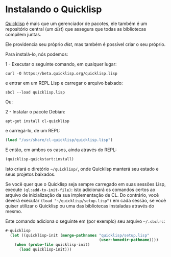 # Instalando o Quicklisp

[Quicklisp](https://www.quicklisp.org/beta/) é mais que um gerenciador de pacotes,
ele também é um repositório central (um *dist*) que assegura que todas as bibliotecas
compilem juntas.

Ele providencia seu próprio *dist*, mas também é possível criar o seu próprio.

Para instalá-lo, nós podemos:

1 - Executar o seguinte comando, em qualquer lugar:

	curl -O https://beta.quicklisp.org/quicklisp.lisp
	
e entrar em um REPL Lisp e carregar o arquivo baixado:

	sbcl --load quicklisp.lisp
	

Ou:

2 - Instalar o pacote Debian:

	apt-get install cl-quicklisp

e carregá-lo, de um REPL:

~~~lisp
(load "/usr/share/cl-quicklisp/quicklisp.lisp")
~~~


E então, em ambos os casos, ainda através do REPL:

~~~lisp
(quicklisp-quickstart:install)
~~~

Isto criará o diretório `~/quicklisp/`, onde Quicklisp manterá seu estado e
seus projetos baixados.

Se você quer que o Quicklisp seja sempre carregado em suas sessões Lisp, execute
`(ql:add-to-init-file)`: isto adicionará os comandos certos ao arquivo de inicialização
da sua implementação de CL. Do contrário, você deverá executar `(load "~/quicklisp/setup.lisp")`
em cada sessão, se você quiser utilizar o Quicklisp ou uma das bibliotecas instaladas através do
mesmo.

Este comando adiciona o seguinte em (por exemplo) seu arquivo `~/.sbclrc`:

~~~lisp
#-quicklisp
  (let ((quicklisp-init (merge-pathnames "quicklisp/setup.lisp"
                                         (user-homedir-pathname))))
    (when (probe-file quicklisp-init)
      (load quicklisp-init)))
~~~

